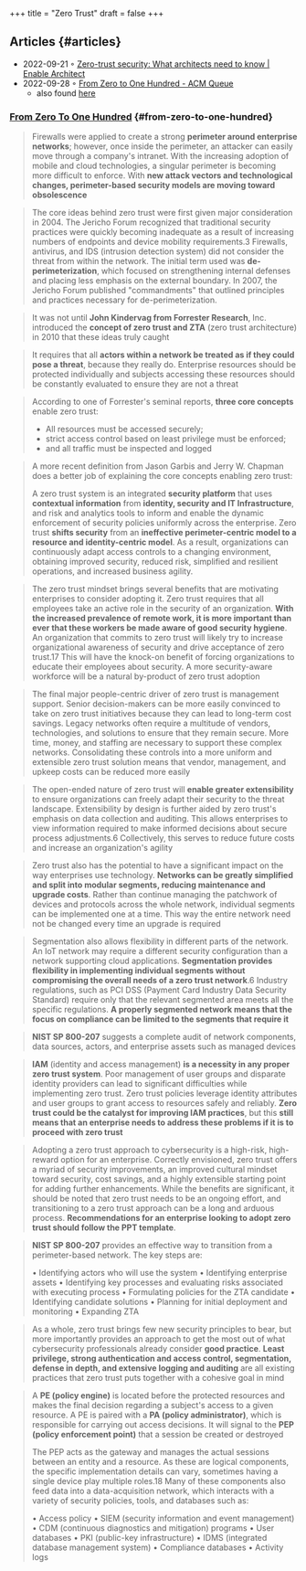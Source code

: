 +++
title = "Zero Trust"
draft = false
+++

## Articles {#articles}

-   2022-09-21 ◦ [Zero-trust security: What architects need to know | Enable Architect](https://www.redhat.com/architect/what-is-zero-trust)
-   2022-09-28 ◦ [From Zero to One Hundred - ACM Queue](https://queue.acm.org/detail.cfm?id=3561799)
    -   also found [here](https://www.reddit.com/r/netsec/comments/xn53z7/zero_trust_from_zero_to_one_hundred/)


### [From Zero To One Hundred](https://queue.acm.org/detail.cfm?id=3561799) {#from-zero-to-one-hundred}

> Firewalls were applied to create a strong **perimeter around enterprise networks**;
> however, once inside the perimeter, an attacker can easily move through a
> company's intranet. With the increasing adoption of mobile and cloud
> technologies, a singular perimeter is becoming more difficult to enforce. With
> **new attack vectors and technological changes, perimeter-based security models
> are moving toward obsolescence**

<!--quoteend-->

> The core ideas behind zero trust were first given major consideration in 2004.
> The Jericho Forum recognized that traditional security practices were quickly
> becoming inadequate as a result of increasing numbers of endpoints and device
> mobility requirements.3 Firewalls, antivirus, and IDS (intrusion detection
> system) did not consider the threat from within the network. The initial term
> used was **de-perimeterization**, which focused on strengthening internal defenses
> and placing less emphasis on the external boundary. In 2007, the Jericho Forum
> published "commandments" that outlined principles and practices necessary for
> de-perimeterization.

<!--quoteend-->

> It was not until **John Kindervag from Forrester Research**, Inc. introduced the
> **concept of zero trust and ZTA** (zero trust architecture) in 2010 that these ideas
> truly caught

<!--quoteend-->

> It requires that all **actors within a network be treated as if they could pose a
> threat**, because they really do. Enterprise resources should be protected
> individually and subjects accessing these resources should be constantly
> evaluated to ensure they are not a threat

<!--quoteend-->

> According to one of Forrester's seminal reports, **three core concepts** enable zero
> trust:
>
> -   All resources must be accessed securely;
> -   strict access control based on least privilege must be enforced;
> -   and all traffic must be inspected and logged

<!--quoteend-->

> A more recent definition from Jason Garbis and Jerry W. Chapman does a better
> job of explaining the core concepts enabling zero trust:
>
> A zero trust system is an integrated **security platform** that uses **contextual
> information** from **identity, security and IT Infrastructure**, and risk and
> analytics tools to inform and enable the dynamic enforcement of security
> policies uniformly across the enterprise. Zero trust **shifts security** from an
> **ineffective perimeter-centric model to a resource and identity-centric model**. As
> a result, organizations can continuously adapt access controls to a changing
> environment, obtaining improved security, reduced risk, simplified and resilient
> operations, and increased business agility.

<!--quoteend-->

> The zero trust mindset brings several benefits that are motivating enterprises
> to consider adopting it. Zero trust requires that all employees take an active
> role in the security of an organization. **With the increased prevalence of remote
> work, it is more important than ever that these workers be made aware of good
> security hygiene**. An organization that commits to zero trust will likely try to
> increase organizational awareness of security and drive acceptance of zero
> trust.17 This will have the knock-on benefit of forcing organizations to educate
> their employees about security. A more security-aware workforce will be a
> natural by-product of zero trust adoption

<!--quoteend-->

> The final major people-centric driver of zero trust is management support.
> Senior decision-makers can be more easily convinced to take on zero trust
> initiatives because they can lead to long-term cost savings. Legacy networks
> often require a multitude of vendors, technologies, and solutions to ensure that
> they remain secure. More time, money, and staffing are necessary to support
> these complex networks. Consolidating these controls into a more uniform and
> extensible zero trust solution means that vendor, management, and upkeep costs
> can be reduced more easily

<!--quoteend-->

> The open-ended nature of zero trust will **enable greater extensibility** to ensure
> organizations can freely adapt their security to the threat landscape.
> Extensibility by design is further aided by zero trust's emphasis on data
> collection and auditing. This allows enterprises to view information required to
> make informed decisions about secure process adjustments.6 Collectively, this
> serves to reduce future costs and increase an organization's agility

<!--quoteend-->

> Zero trust also has the potential to have a significant impact on the way
> enterprises use technology. **Networks can be greatly simplified and split into
> modular segments, reducing maintenance and upgrade costs**. Rather than continue
> managing the patchwork of devices and protocols across the whole network,
> individual segments can be implemented one at a time. This way the entire
> network need not be changed every time an upgrade is required

<!--quoteend-->

> Segmentation also allows flexibility in different parts of the network. An IoT
> network may require a different security configuration than a network supporting
> cloud applications. **Segmentation provides flexibility in implementing individual
> segments without compromising the overall needs of a zero trust network**.6
> Industry regulations, such as PCI DSS (Payment Card Industry Data Security
> Standard) require only that the relevant segmented area meets all the specific
> regulations. **A properly segmented network means that the focus on compliance can
> be limited to the segments that require it**

<!--quoteend-->

> **NIST SP 800-207** suggests a complete audit of network components, data sources, actors, and enterprise assets such as managed devices

<!--quoteend-->

> **IAM** (identity and access management) **is a necessity in any proper zero trust
> system**. Poor management of user groups and disparate identity providers can lead
> to significant difficulties while implementing zero trust. Zero trust policies
> leverage identity attributes and user groups to grant access to resources safely
> and reliably. **Zero trust could be the catalyst for improving IAM practices**, but
> this **still means that an enterprise needs to address these problems if it is to
> proceed with zero trust**

<!--quoteend-->

> Adopting a zero trust approach to cybersecurity is a high-risk, high-reward
> option for an enterprise. Correctly envisioned, zero trust offers a myriad of
> security improvements, an improved cultural mindset toward security, cost
> savings, and a highly extensible starting point for adding further enhancements.
> While the benefits are significant, it should be noted that zero trust needs to
> be an ongoing effort, and transitioning to a zero trust approach can be a long
> and arduous process. **Recommendations for an enterprise looking to adopt zero
> trust should follow the PPT template**.

<!--quoteend-->

> **NIST SP 800-207** provides an effective way to transition from a perimeter-based network. The key steps are:
>
> • Identifying actors who will use the system
> • Identifying enterprise assets
> • Identifying key processes and evaluating risks associated with executing process
> • Formulating policies for the ZTA candidate
> • Identifying candidate solutions
> • Planning for initial deployment and monitoring
> • Expanding ZTA

<!--quoteend-->

> As a whole, zero trust brings few new security principles to bear, but more
> importantly provides an approach to get the most out of what cybersecurity
> professionals already consider **good practice**. **Least privilege, strong
> authentication and access control, segmentation, defense in depth, and extensive
> logging and auditing** are all existing practices that zero trust puts together
> with a cohesive goal in mind

<!--quoteend-->

> A **PE (policy engine)** is located before the protected resources and makes the
> final decision regarding a subject's access to a given resource. A PE is paired
> with a **PA (policy administrator)**, which is responsible for carrying out access
> decisions. It will signal to the **PEP (policy enforcement point)** that a session
> be created or destroyed
>
> The PEP acts as the gateway and manages the actual sessions between an entity
> and a resource. As these are logical components, the specific implementation
> details can vary, sometimes having a single device play multiple roles.18 Many
> of these components also feed data into a data-acquisition network, which
> interacts with a variety of security policies, tools, and databases such as:
>
> • Access policy
> • SIEM (security information and event management)
> • CDM (continuous diagnostics and mitigation) programs
> • User databases
> • PKI (public-key infrastructure)
> • IDMS (integrated database management system)
> • Compliance databases
> • Activity logs